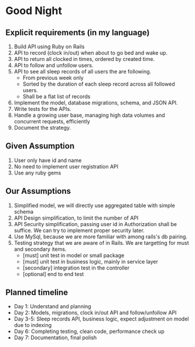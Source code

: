 # Good Night

## Explicit requirements (in my language)

1. Build API using Ruby on Rails
2. API to record (clock in/out) when about to go bed and wake up.
3. API to return all clocked in times, ordered by created time.
4. API to follow and unfollow users.
5. API to see all sleep records of all users the are following.
   - From previous week only
   - Sorted by the duration of each sleep record across all followed users.
   - Shall be a flat list of records
6. Implement the model, database migrations, schema, and JSON API.
7. Write tests for the APIs.
8. Handle a growing user base, managing high data volumes and concurrent requests, efficiently
9. Document the strategy.

## Given Assumption

1. User only have id and name
2. No need to implement user registration API
3. Use any ruby gems

## Our Assumptions

1. Simplified model, we will directly use aggregated table with simple schema
2. API Design simplification, to limit the number of API
3. API Security simplification, passing user id in Authorization shall be suffice. We can try to implement proper security later.
4. Use MySql, because we are more familiar with among rails's db pairing.
5. Testing strategy that we are aware of in Rails. We are targetting for must and secondary items.
   - [must] unit test in model or small package
   - [must] unit test in business logic, mainly in service layer
   - [secondary] integration test in the controller
   - [optional] end to end test

## Planned timeline

- Day 1: Understand and planning
- Day 2: Models, migrations, clock in/out API and follow/unfollow API
- Day 3-5: Sleep records API, business logic, expect adjustment on model due to indexing
- Day 6: Completing testing, clean code, performance check up
- Day 7: Documentation, final polish
